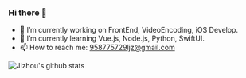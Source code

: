 ### Hi there 👋

<!--
**legends-killer/legends-killer** is a ✨ _special_ ✨ repository because its `README.md` (this file) appears on your GitHub profile.

Here are some ideas to get you started:
-->
- 🔭 I’m currently working on FrontEnd, VideoEncoding, iOS Develop.
- 🌱 I’m currently learning Vue.js, Node.js, Python, SwiftUI.
- 📫 How to reach me: 958775729ljz@gmail.com

![Jizhou's github stats](https://github-readme-stats.vercel.app/api?username=legends-killer&show_icons=true&theme=tokyonight&count_private=true)
